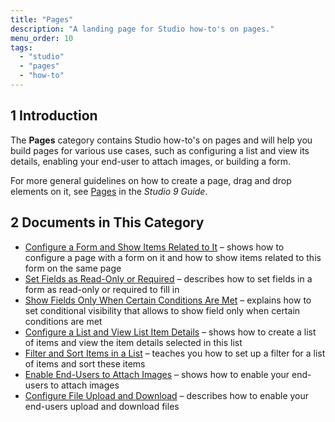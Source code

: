 ```yaml
---
title: "Pages"
description: "A landing page for Studio how-to's on pages."
menu_order: 10
tags:
  - "studio"
  - "pages"
  - "how-to"
---
```


## 1 Introduction

The **Pages** category contains Studio how-to's on pages and will help you build pages for various use cases, such as configuring a list and view its details, enabling your end-user to attach images, or building a form.

For more general guidelines on how to create a page, drag and drop elements on it, see [Pages](/studio/page-editor) in the *Studio 9 Guide*.

## 2 Documents in This Category

* [Configure a Form and Show Items Related to It](pages-how-to-configure-form) – shows how to configure a page with a form on it and how to show items related to this form on the same page
* [Set Fields as Read-Only or Required](pages-how-to-set-validation-and-editability) – describes how to set fields in a form as read-only or required to fill in
* [Show Fields Only When Certain Conditions Are Met](pages-how-to-set-visibility) – explains how to set conditional visibility that allows to show field only when certain conditions are met
* [Configure a List and View List Item Details](pages-how-to-configure-list) – shows how to create a list of items and view the item details selected in this list
* [Filter and Sort Items in a List](pages-how-to-filter-and-sort) – teaches you how to set up a filter for a list of items and sort these items
* [Enable End-Users to Attach Images](pages-how-to-attach-images) – shows how to enable your end-users to attach images
* [Configure File Upload and Download](pages-how-to-attach-files) – describes how to enable your end-users upload and download files

